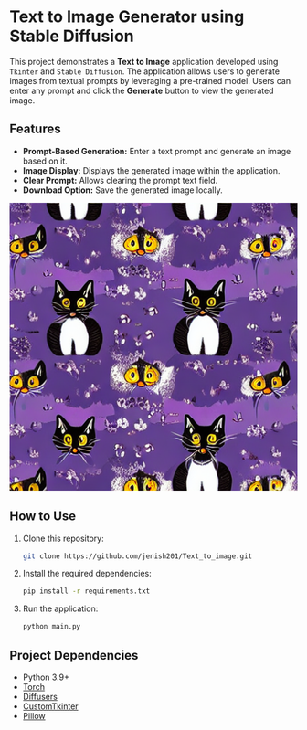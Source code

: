 # Text to Image Generator using Stable Diffusion

This project demonstrates a **Text to Image** application developed using `Tkinter` and `Stable Diffusion`. The application allows users to generate images from textual prompts by leveraging a pre-trained model. Users can enter any prompt and click the **Generate** button to view the generated image.

## Features
- **Prompt-Based Generation:** Enter a text prompt and generate an image based on it.
- **Image Display:** Displays the generated image within the application.
- **Clear Prompt:** Allows clearing the prompt text field.
- **Download Option:** Save the generated image locally.

![Generated Image](assets/generatedimage0.png)

## How to Use
1. Clone this repository:
    ```bash
    git clone https://github.com/jenish201/Text_to_image.git
    ```

2. Install the required dependencies:
    ```bash
    pip install -r requirements.txt
    ```

3. Run the application:
    ```bash
    python main.py
    ```

## Project Dependencies
- Python 3.9+
- [Torch](https://pytorch.org/get-started/locally/)
- [Diffusers](https://github.com/huggingface/diffusers)
- [CustomTkinter](https://github.com/TomSchimansky/CustomTkinter)
- [Pillow](https://pillow.readthedocs.io/en/stable/)
